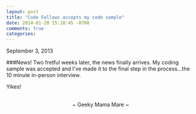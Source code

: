 ```yaml
---
layout: post
title: "Code Fellows accepts my code sample"
date: 2014-01-20 15:18:45 -0700
comments: true
categories:
---
```

September 3, 2013

###News!
Two fretful weeks later, the news finally arrives.  My coding sample was accepted and I've made it to the final step in the process...the 10 minute in-person interview.

Yikes!

<br>
<center>~ Geeky Mama Mare ~</center>
